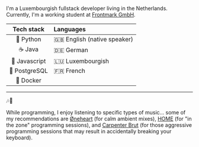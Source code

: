 ### 

I'm a Luxembourgish fullstack developer living in the Netherlands. Currently, I'm a working student at [Frontmark GmbH](https://www.frontmark.de/). 

|      Tech stack      |  Languages |
|:-------------:|:-----|
|  🐍 Python | 🇬🇧 English (native speaker) |
|    ☕ Java   |   🇩🇪 German |
| 📜 Javascript |    🇱🇺 Luxembourgish |
| 🐘 PostgreSQL |    🇫🇷 French |
| 🐳 Docker |     |
<!--
### Tech stack:
- 🐍 Python
- ☕ Java
- 📜 Javascript
- 🐘 PostgreSQL
- 🐳 Docker

### Languages: 
- 🇬🇧 English (native speaker)
- 🇩🇪 German
- 🇱🇺 Luxembourgish
- 🇫🇷 French
-->
____

🎶🎵

While programming, I enjoy listening to specific types of music... some of my recommendations are [Øneheart](https://iamoneheart.bandcamp.com/) (for calm ambient mixes), [HOME](https://home96.bandcamp.com/) (for "in the zone" programming sessions), and [Carpenter Brut](https://carpenterbrut.bandcamp.com/) (for those aggressive programming sessions that may result in accidentally breaking your keyboard).


<!--
**cjphs/cjphs** is a ✨ _special_ ✨ repository because its `README.md` (this file) appears on your GitHub profile.

Here are some ideas to get you started:

- 🔭 I’m currently working on ...
- 🌱 I’m currently learning ...
- 👯 I’m looking to collaborate on ...
- 🤔 I’m looking for help with ...
- 💬 Ask me about ...
- 📫 How to reach me: ...
- 😄 Pronouns: ...
- ⚡ Fun fact: ...
-->
